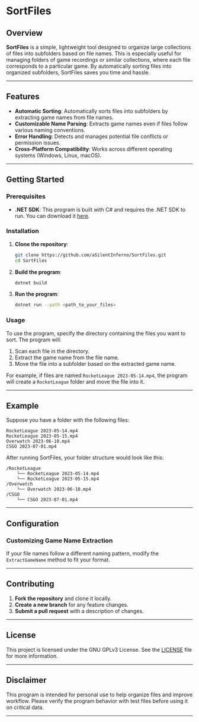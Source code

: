 # SortFiles

## Overview
**SortFiles** is a simple, lightweight tool designed to organize large collections of files into subfolders based on file names. This is especially useful for managing folders of game recordings or similar collections, where each file corresponds to a particular game. By automatically sorting files into organized subfolders, SortFiles saves you time and hassle.

---

## Features
- **Automatic Sorting**: Automatically sorts files into subfolders by extracting game names from file names.
- **Customizable Name Parsing**: Extracts game names even if files follow various naming conventions.
- **Error Handling**: Detects and manages potential file conflicts or permission issues.
- **Cross-Platform Compatibility**: Works across different operating systems (Windows, Linux, macOS).

---

## Getting Started

### Prerequisites
- **.NET SDK**: This program is built with C# and requires the .NET SDK to run. You can download it [here](https://dotnet.microsoft.com/download).

### Installation
1. **Clone the repository**:
   ```bash
   git clone https://github.com/aSilentInferno/SortFiles.git
   cd SortFiles
   ```

2. **Build the program**:
   ```bash
   dotnet build
   ```

3. **Run the program**:
   ```bash
   dotnet run --path <path_to_your_files>
   ```

### Usage

To use the program, specify the directory containing the files you want to sort. The program will:
1. Scan each file in the directory.
2. Extract the game name from the file name.
3. Move the file into a subfolder based on the extracted game name.

For example, if files are named `RocketLeague 2023-05-14.mp4`, the program will create a `RocketLeague` folder and move the file into it.

---

## Example

Suppose you have a folder with the following files:
```
RocketLeague 2023-05-14.mp4
RocketLeague 2023-05-15.mp4
Overwatch 2023-06-10.mp4
CSGO 2023-07-01.mp4
```

After running SortFiles, your folder structure would look like this:
```
/RocketLeague
    └── RocketLeague 2023-05-14.mp4
    └── RocketLeague 2023-05-15.mp4
/Overwatch
    └── Overwatch 2023-06-10.mp4
/CSGO
    └── CSGO 2023-07-01.mp4
```

---

## Configuration

### Customizing Game Name Extraction
If your file names follow a different naming pattern, modify the `ExtractGameName` method to fit your format.

---

## Contributing

1. **Fork the repository** and clone it locally.
2. **Create a new branch** for any feature changes.
3. **Submit a pull request** with a description of changes.

---

## License
This project is licensed under the GNU GPLv3 License. See the [LICENSE](LICENSE) file for more information.

--- 

## Disclaimer
This program is intended for personal use to help organize files and improve workflow. Please verify the program behavior with test files before using it on critical data.

---
